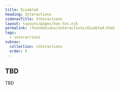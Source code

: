 ```yaml
---
title: Disabled
heading: Interactions
sidenavTitle: Interactions
layout: layouts/pages/has-toc.njk
permalink: /foundations/interactions/disabled.html
tags:
  - interactions
subnav:
  collection: interactions
  order: 6
---
```


<link rel="stylesheet"
      href="/assets/packages/@rhds/elements/elements/rh-table/rh-table-lightdom.css"
      data-helmet>

<script type="module" data-helmet>
  import '@rhds/elements/rh-table/rh-table.js';
</script>

## TBD

TBD

